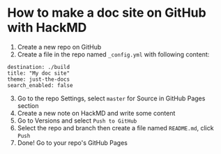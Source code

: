 How to make a doc site on GitHub with HackMD
===

1. Create a new repo on GitHub
2. Create a file in the repo named `_config.yml` with following content:
```
destination: ./build
title: "My doc site"
theme: just-the-docs
search_enabled: false
```
3. Go to the repo Settings, select `master` for Source in GitHub Pages section
4. Create a new note on HackMD and write some content
5. Go to Versions and select `Push to GitHub`
6. Select the repo and branch then create a file named `README.md`, click `Push`
7. Done! Go to your repo's GitHub Pages
